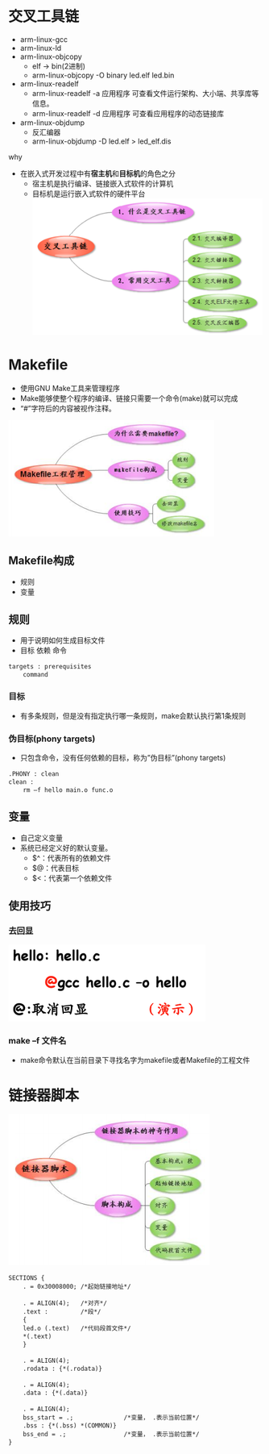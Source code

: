 # 交叉工具链
- arm-linux-gcc
- arm-linux-ld
- arm-linux-objcopy
	- elf -> bin(2进制)
	- arm-linux-objcopy -O binary led.elf led.bin
- arm-linux-readelf
	- arm-linux-readelf -a 应用程序    可查看文件运行架构、大小端、共享库等信息。
	- arm-linux-readelf -d 应用程序    可查看应用程序的动态链接库
- arm-linux-objdump
	- 反汇编器
	- arm-linux-objdump -D led.elf > led_elf.dis

why
- 在嵌入式开发过程中有**宿主机**和**目标机**的角色之分
	- 宿主机是执行编译、链接嵌入式软件的计算机
	- 目标机是运行嵌入式软件的硬件平台  
![](../photo/Pasted%20image%2020230421103427.png)
# Makefile
- 使用GNU Make工具来管理程序
- Make能够使整个程序的编译、链接只需要一个命令(make)就可以完成
- “#”字符后的内容被视作注释。

![](../photo/Pasted%20image%2020230421115002.png)

## Makefile构成
- 规则
- 变量

## 规则
- 用于说明如何生成目标文件
- 目标 依赖 命令
```
targets : prerequisites
	command
```

### 目标
- 有多条规则，但是没有指定执行哪一条规则，make会默认执行第1条规则

### 伪目标(phony targets)
- 只包含命令，没有任何依赖的目标，称为”伪目标”(phony targets)
```
.PHONY : clean
clean : 
	rm –f hello main.o func.o
```

## 变量
- 自己定义变量
- 系统已经定义好的默认变量。
	- $^：代表所有的依赖文件
	- $@：代表目标
	- $<：代表第一个依赖文件

## 使用技巧
### 去回显
![](../photo/Pasted%20image%2020230421114551.png)
### make –f 文件名
- make命令默认在当前目录下寻找名字为makefile或者Makefile的工程文件

# 链接器脚本
![](../photo/Pasted%20image%2020230421115229.png)
```
SECTIONS {
	. = 0x30008000; /*起始链接地址*/
	
	. = ALIGN(4); 	/*对齐*/
	.text :		    /*段*/
	{
	led.o (.text)	/*代码段首文件*/
	*(.text)		
	}

	. = ALIGN(4);
	.rodata : {*(.rodata)}

	. = ALIGN(4);
	.data : {*(.data)}
	
	. = ALIGN(4);
	bss_start = .;				/*变量， .表示当前位置*/
	.bss : {*(.bss) *(COMMON)}
	bss_end = .;				/*变量， .表示当前位置*/
}
```